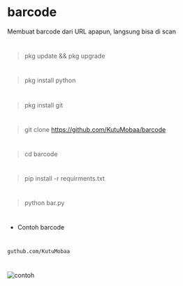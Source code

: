 # barcode
Membuat barcode dari URL apapun, langsung bisa di scan 
#
> pkg update && pkg upgrade
#
> pkg install python
#
> pkg install git
#
> git clone https://github.com/KutuMobaa/barcode
#
> cd barcode
#
> pip install -r requirments.txt 
#
> python bar.py
# 
* Contoh barcode
#
``` guthub.com/KutuMobaa ```
#
![contoh](https://user-images.githubusercontent.com/124151847/227794597-5dd55646-7c94-4f7c-93e2-a9397ff58625.png)
